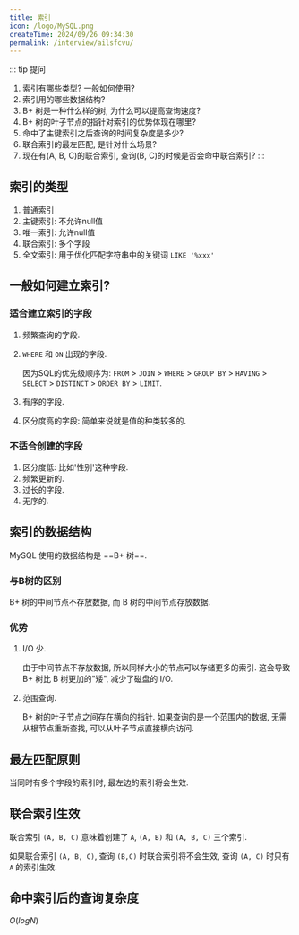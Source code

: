 ```yaml
---
title: 索引
icon: /logo/MySQL.png
createTime: 2024/09/26 09:34:30
permalink: /interview/ailsfcvu/
---
```

::: tip 提问
1. 索引有哪些类型? 一般如何使用?
2. 索引用的哪些数据结构?
3. B+ 树是一种什么样的树, 为什么可以提高查询速度?
4. B+ 树的叶子节点的指针对索引的优势体现在哪里?
5. 命中了主键索引之后查询的时间复杂度是多少?
6. 联合索引的最左匹配, 是针对什么场景?
7. 现在有(A, B, C)的联合索引, 查询(B, C)的时候是否会命中联合索引?
:::

## 索引的类型
1. 普通索引
2. 主键索引: 不允许null值
3. 唯一索引: 允许null值
4. 联合索引: 多个字段
5. 全文索引: 用于优化匹配字符串中的关键词 `LIKE '%xxx'`

## 一般如何建立索引?
### 适合建立索引的字段
1. 频繁查询的字段.
2. `WHERE` 和 `ON` 出现的字段.

   因为SQL的优先级顺序为: `FROM` > `JOIN` > `WHERE` > `GROUP BY` > `HAVING` > `SELECT` > `DISTINCT` > `ORDER BY` > `LIMIT`.
3. 有序的字段.
4. 区分度高的字段: 简单来说就是值的种类较多的.

### 不适合创建的字段
1. 区分度低: 比如'性别'这种字段.
2. 频繁更新的.
3. 过长的字段.
4. 无序的.

## 索引的数据结构
MySQL 使用的数据结构是 ==B+ 树==.

### 与B树的区别
B+ 树的中间节点不存放数据, 而 B 树的中间节点存放数据.

### 优势
1. I/O 少.

   由于中间节点不存放数据, 所以同样大小的节点可以存储更多的索引. 这会导致 B+ 树比 B 树更加的"矮", 减少了磁盘的 I/O.
2. 范围查询.

   B+ 树的叶子节点之间存在横向的指针. 如果查询的是一个范围内的数据, 无需从根节点重新查找, 可以从叶子节点直接横向访问.

## 最左匹配原则
当同时有多个字段的索引时, 最左边的索引将会生效.

## 联合索引生效
联合索引 `(A, B, C)` 意味着创建了 `A`, `(A, B)` 和 `(A, B, C)` 三个索引.

如果联合索引 `(A, B, C)`, 查询 `(B,C)` 时联合索引将不会生效, 查询 `(A, C)` 时只有 `A` 的索引生效.

## 命中索引后的查询复杂度
$O(logN)$
